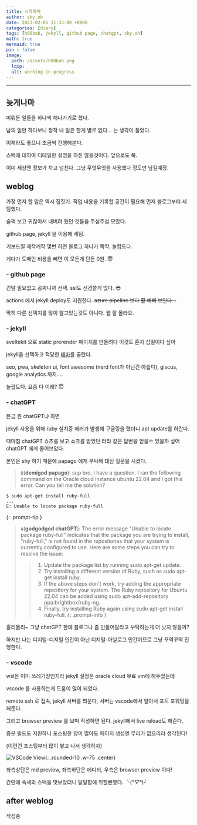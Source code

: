```yaml
---
title: 시작하며
author: sky.oh
date: 2023-02-05 11:33:00 +0900
categories: [diary]
tags: [h00bab, jekyll, github page, chatgpt, sky.oh]
math: true
mermaid: true
pin : false
image:
  path: /assets/h00bab.png
  lqip: 
  alt: working in progress
---
```


---

## 늦게나마

미뤄둔 일들을 하나씩 해나가기로 했다.

남의 일만 하다보니 정작 내 일은 한게 별로 없다... 는 생각이 들었다.

이제라도 좋으니 조금씩 진행해본다.

스택에 대하여 디테일한 설명을 하진 않을것이다. 앞으로도 쭉.

이미 세상엔 정보가 차고 넘친다. 그냥 무엇무엇을 사용했다 정도만 남길예정.

## weblog

가장 먼저 할 일은 역시 집짓기. 작업 내용을 기록할 공간이 필요해 먼저 블로그부터 세팅했다.

슬쩍 보고 귀찮아서 내버려 뒀던 것들을 주섬주섬 모았다.

github page, jekyll 을 이용해 세팅.

키보드질 깨작깨작 몇번 하면 블로그 하나가 뚝딱. 놀랍도다.

게다가 도메인 비용을 빼면 이 모든게 단돈 0원. 😇

### - github page

긴말 필요없고 공짜니까 선택. ssl도 신경쓸게 없다. 😎

actions 에서 jekyll deploy도 지원한다. ~~azure pipeline 보다 훨 예뻐 보인다...~~

딱히 다른 선택지를 많이 알고있는것도 아니다. 웹 잘 몰라요.

### - jekyll

sveltekit 으로 static prerender 페이지를 만들려다 이것도 혼자 삽질이다 싶어

jekyll을 선택하고 적당한 [테마][chirpy-theme]를 골랐다.

seo, pwa, skeleton ui, font awesome (nerd font가 아닌건 아쉽다), giscus, google analytics 까지....

놀랍도다. 요즘 다 이래? 😇

### - chatGPT

뜬금 뭔 chatGPT냐 하면

jekyll 사용을 위해 ruby 설치중 에러가 발생해 구글링을 했더니 apt update를 하란다.

때마침 chatGPT 쇼츠를 보고 쇼크를 받았던 터라 같은 답변을 얻을수 있을까 싶어 chatGPT 에게 물어보았다.

본인은 shy 하기 때문에 papago 에게 부탁해 대신 질문을 시켰다.

> `Q`(**demigod papago**): sup bro, I have a question. I ran the following command on the Oracle cloud instance ubuntu 22.04 and I got this error. Can you tell me the solution?
>
```console
$ sudo apt-get install ruby-full
...
E: Unable to locate package ruby-full
```
>
{: .prompt-tip }

> `A`(**godgodgod chatGPT**): The error message "Unable to locate package ruby-full" indicates that the package you are trying to install, "ruby-full," is not found in the repositories that your system is currently configured to use. Here are some steps you can try to resolve the issue:
>>
>> 1. Update the package list by running sudo apt-get update.
>> 2. Try installing a different version of Ruby, such as sudo apt-get install ruby.
>> 3. If the above steps don't work, try adding the appropriate repository for your system. The Ruby repository for Ubuntu 22.04 can be added using sudo apt-add-repository ppa:brightbox/ruby-ng.
>> 4. Finally, try installing Ruby again using sudo apt-get install ruby-full.
{: .prompt-info }

홀리몰리~ 그냥 chatGPT 한테 블로그나 좀 만들어달라고 부탁하는게 더 낫지 않을까?

하지만 나는 디지털-디지털 인간이 아닌 디지털-아날로그 인간이므로 그냥 꾸역꾸역 진행한다.

### - vscode

wsl은 이미 쓰레기장인지라 jekyll 설정은 oracle cloud 무료 vm에 해두었는데

vscode 를 사용하는게 도움이 많이 되었다.

remote ssh 로 접속, jekyll 서버를 띄운다, 서버는 vscode에서 알아서 포트 포워딩을 해준다.

그리고 browser preview 를 보며 작성하면 된다. jekyll에서 live reload도 해준다.

증분 빌드도 지원하니 포스팅한 양이 많아도 페이지 생성엔 무리가 없으리라 생각된다!

(이런건 포스팅부터 많이 쌓고 나서 생각하자)

![VSCode View][vscode-view]{: .rounded-10 .w-75 .center}

좌측상단은 md preview, 좌측하단은 에디터, 우측은 browser preview 이다!

간만에 속세의 스택을 맛보았더니 달달함에 취할뻔했다. ╰(*°▽°*)╯

## after weblog

작성중

[chirpy-theme]:https://github.com/cotes2020/jekyll-theme-chirpy
[vscode-view]:https://user-images.githubusercontent.com/23205935/217317786-606df16f-84d1-4d22-be9a-c5b059f338dd.png
